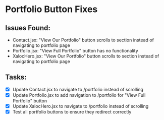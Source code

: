 # Portfolio Button Fixes

## Issues Found:
- Contact.jsx: "View Our Portfolio" button scrolls to section instead of navigating to portfolio page
- Portfolio.jsx: "View Full Portfolio" button has no functionality
- XalocHero.jsx: "View Our Portfolio" button scrolls to section instead of navigating to portfolio page

## Tasks:
- [x] Update Contact.jsx to navigate to /portfolio instead of scrolling
- [x] Update Portfolio.jsx to add navigation to /portfolio for "View Full Portfolio" button
- [x] Update XalocHero.jsx to navigate to /portfolio instead of scrolling
- [x] Test all portfolio buttons to ensure they redirect correctly
